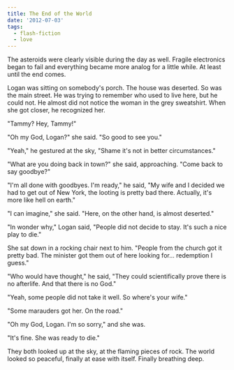 ```yaml
---
title: The End of the World
date: '2012-07-03'
tags:
  - flash-fiction
  - love
---
```


The asteroids were clearly visible during the day as well. Fragile electronics
began to fail and everything became more analog for a little while. At least
until the end comes.

<!-- truncate -->

Logan was sitting on somebody's porch. The house was deserted. So was the main
street. He was trying to remember who used to live here, but he could not. He
almost did not notice the woman in the grey sweatshirt. When she got closer, he
recognized her.

"Tammy? Hey, Tammy!"

"Oh my God, Logan?" she said. "So good to see you."

"Yeah," he gestured at the sky, "Shame it's not in better circumstances."

"What are you doing back in town?" she said, approaching. "Come back to say
goodbye?"

"I'm all done with goodbyes. I'm ready," he said, "My wife and I decided we had
to get out of New York, the looting is pretty bad there. Actually, it's more
like hell on earth."

"I can imagine," she said. "Here, on the other hand, is almost deserted."

"In wonder why," Logan said, "People did not decide to stay. It's such a nice
play to die."

She sat down in a rocking chair next to him. "People from the church got it
pretty bad. The minister got them out of here looking for... redemption I
guess."

"Who would have thought," he said, "They could scientifically prove there is no
afterlife. And that there is no God."

"Yeah, some people did not take it well. So where's your wife."

"Some marauders got her. On the road."

"Oh my God, Logan. I'm so sorry," and she was.

"It's fine. She was ready to die."

They both looked up at the sky, at the flaming pieces of rock. The world looked
so peaceful, finally at ease with itself. Finally breathing deep.
